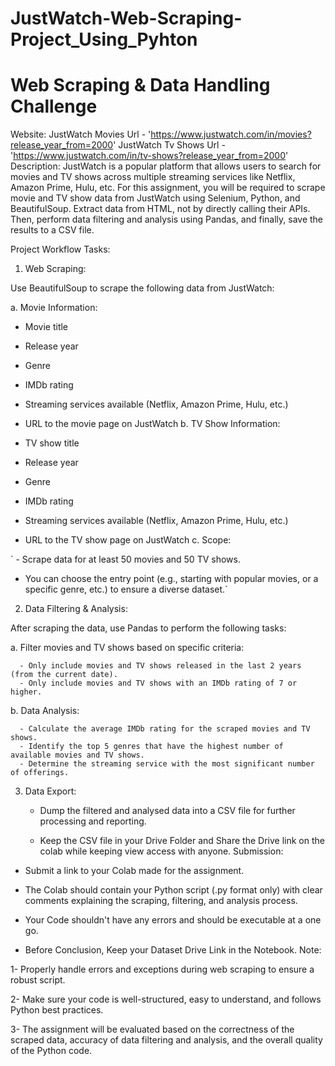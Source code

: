 # JustWatch-Web-Scraping-Project_Using_Pyhton
# Web Scraping & Data Handling Challenge

Website:
JustWatch Movies Url - 'https://www.justwatch.com/in/movies?release_year_from=2000'
JustWatch Tv Shows Url - 'https://www.justwatch.com/in/tv-shows?release_year_from=2000'
Description:
JustWatch is a popular platform that allows users to search for movies and TV shows across multiple streaming services like Netflix, Amazon Prime, Hulu, etc. For this assignment, 
you will be required to scrape movie and TV show data from JustWatch using Selenium, Python, and BeautifulSoup. Extract data from HTML, not by directly calling their APIs.
Then, perform data filtering and analysis using Pandas, and finally, save the results to a CSV file.

Project Workflow
Tasks:
1. Web Scraping:

Use BeautifulSoup to scrape the following data from JustWatch:

a. Movie Information:

  - Movie title
  - Release year
  - Genre
  - IMDb rating
  - Streaming services available (Netflix, Amazon Prime, Hulu, etc.)
  - URL to the movie page on JustWatch
b. TV Show Information:

  - TV show title
  - Release year
  - Genre
  - IMDb rating
  - Streaming services available (Netflix, Amazon Prime, Hulu, etc.)
  - URL to the TV show page on JustWatch
c. Scope:

 ` - Scrape data for at least 50 movies and 50 TV shows.
   - You can choose the entry point (e.g., starting with popular movies,
     or a specific genre, etc.) to ensure a diverse dataset.`
2. Data Filtering & Analysis:

After scraping the data, use Pandas to perform the following tasks:

a. Filter movies and TV shows based on specific criteria:

      - Only include movies and TV shows released in the last 2 years (from the current date).
      - Only include movies and TV shows with an IMDb rating of 7 or higher.
      
b. Data Analysis:

      - Calculate the average IMDb rating for the scraped movies and TV shows.
      - Identify the top 5 genres that have the highest number of available movies and TV shows.
      - Determine the streaming service with the most significant number of offerings.
      
3. Data Export:

   - Dump the filtered and analysed data into a CSV file for further processing and reporting.

   - Keep the CSV file in your Drive Folder and Share the Drive link on the colab while keeping view access with anyone.
Submission:

- Submit a link to your Colab made for the assignment.

- The Colab should contain your Python script (.py format only) with clear
  comments explaining the scraping, filtering, and analysis process.

- Your Code shouldn't have any errors and should be executable at a one go.

- Before Conclusion, Keep your Dataset Drive Link in the Notebook.
Note:

1- Properly handle errors and exceptions during web scraping to ensure a robust script.

2- Make sure your code is well-structured, easy to understand, and follows Python best practices.

3- The assignment will be evaluated based on the correctness of the scraped data, accuracy of data filtering and analysis, and the overall quality of the Python code.
